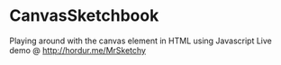 # CanvasSketchbook
Playing around with the canvas element in HTML using Javascript
Live demo @ http://hordur.me/MrSketchy
